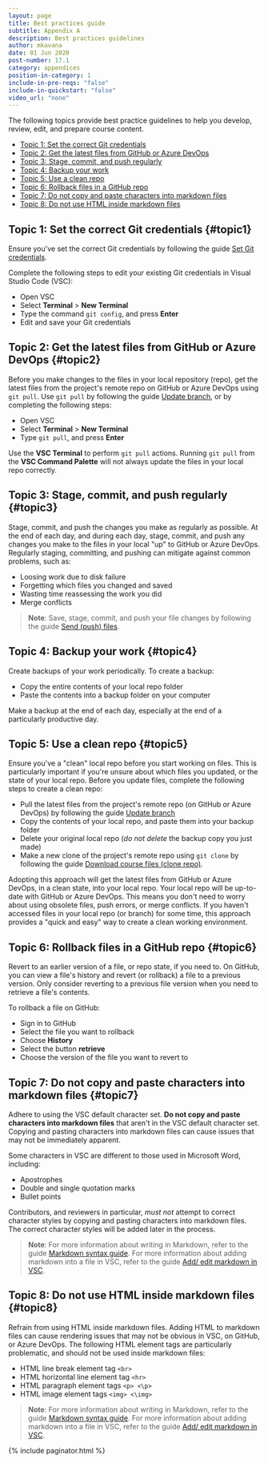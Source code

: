 ```yaml
---
layout: page
title: Best practices guide
subtitle: Appendix A
description: Best practices guidelines
author: mkavana
date: 01 Jun 2020
post-number: 17.1
category: appendices
position-in-category: 1
include-in-pre-reqs: "false"
include-in-quickstart: "false"
video_url: "none"
---
```


The following topics provide best practice guidelines to help you develop, review, edit, and prepare course content.

- [Topic 1: Set the correct Git credentials](#topic1)
- [Topic 2: Get the latest files from GitHub or Azure DevOps](#topic2)
- [Topic 3: Stage, commit, and push regularly](#topic3)
- [Topic 4: Backup your work](#topic4)
- [Topic 5: Use a clean repo](#topic5)
- [Topic 6: Rollback files in a GitHub repo](#topic6)
- [Topic 7: Do not copy and paste characters into markdown files](#topic7)
- [Topic 8: Do not use HTML inside markdown files](#topic8)

## Topic 1: Set the correct Git credentials {#topic1}

Ensure you've set the correct Git credentials by following the guide [Set Git credentials]({{site.baseurl}}/install/set-git-credentials.html).

Complete the following steps to edit your existing Git credentials in Visual Studio Code (VSC):

- Open VSC
- Select **Terminal** > **New Terminal**
- Type the command `git config`, and press **Enter**
- Edit and save your Git credentials

## Topic 2: Get the latest files from GitHub or Azure DevOps {#topic2}

Before you make changes to the files in your local repository (repo), get the latest files from the project's remote repo on GitHub or Azure DevOps using `git pull`. Use `git pull` by following the guide [Update branch]({{site.baseurl}}/branches/pull-updates.html), or by completing the following steps:

- Open VSC
- Select **Terminal** > **New Terminal**
- Type `git pull`, and press **Enter**

Use the **VSC Terminal** to perform `git pull` actions. Running `git pull` from the **VSC Command Palette** will not always update the files in your local repo correctly.

## Topic 3: Stage, commit, and push regularly {#topic3}

Stage, commit, and push the changes you make as regularly as possible. At the end of each day, and during each day, stage, commit, and push any changes you make to the files in your local "up" to GitHub or Azure DevOps. Regularly staging, committing, and pushing can mitigate against common problems, such as:

- Loosing work due to disk failure
- Forgetting which files you changed and saved
- Wasting time reassessing the work you did
- Merge conflicts

> **Note**: Save, stage, commit, and push your file changes by following the guide [Send (push) files]({{site.baseurl}}/branches/push-files.html).
>

## Topic 4: Backup your work {#topic4}

Create backups of your work periodically. To create a backup:

- Copy the entire contents of your local repo folder
- Paste the contents into a backup folder on your computer

Make a backup at the end of each day, especially at the end of a particularly productive day.

## Topic 5: Use a clean repo {#topic5}

Ensure you've a "clean" local repo before you start working on files. This is particularly important if you're unsure about which files you updated, or the state of your local repo. Before you update files, complete the following steps to create a clean repo:

- Pull the latest files from the project's remote repo (on GitHub or Azure DevOps) by following the guide [Update branch]({{site.baseurl}}/branches/pull-updates.html)
- Copy the contents of your local repo, and paste them into your backup folder
- Delete your original local repo (*do not delete* the backup copy you just made)
- Make a new clone of the project's remote repo using `git clone` by following the guide [Download course files (clone repo)]({{site.baseurl}}/download-files/clone-repo.html).

Adopting this approach will get the latest files from GitHub or Azure DevOps, in a clean state, into your local repo. Your local repo will be up-to-date with GitHub or Azure DevOps. This means you don't need to worry about using obsolete files, push errors, or merge conflicts. If you haven't accessed files in your local repo (or branch) for some time, this approach provides a "quick and easy" way to create a clean working environment.

## Topic 6: Rollback files in a GitHub repo {#topic6}

Revert to an earlier version of a file, or repo state, if you need to. On GitHub, you can view a file's history and revert (or rollback) a file to a previous version. Only consider reverting to a previous file version when you need to retrieve a file's contents.

To rollback a file on GitHub:

- Sign in to GitHub
- Select the file you want to rollback
- Choose **History**
- Select the button **retrieve**
- Choose the version of the file you want to revert to

## Topic 7: Do not copy and paste characters into markdown files {#topic7}

Adhere to using the VSC default character set. **Do not copy and paste characters into markdown files** that aren't in the VSC default character set. Copying and pasting characters into markdown files can cause issues that may not be immediately apparent.

Some characters in VSC are different to those used in Microsoft Word, including:

- Apostrophes
- Double and single quotation marks
- Bullet points

Contributors, and reviewers in particular, *must not* attempt to correct character styles by copying and pasting characters into markdown files. The correct character styles will be added later in the process.

> **Note**: For more information about writing in Markdown, refer to the guide [Markdown syntax guide]({{site.baseurl}}/add-content/syntax.html). For more information about adding markdown into a file in VSC, refer to the guide [Add/ edit markdown in VSC]({{site.baseurl}}/add-content/edit-in-vsc.html).
>

## Topic 8: Do not use HTML inside markdown files {#topic8}

Refrain from using HTML inside markdown files. Adding HTML to markdown files can cause rendering issues that may not be obvious in VSC, on GitHub, or Azure DevOps. The following HTML element tags are particularly problematic, and should not be used inside markdown files:

- HTML line break element tag `<br>`
- HTML horizontal line element tag `<hr>`
- HTML paragraph element tags `<p> <\p>`
- HTML image element tags `<img> <\img>`

> **Note**: For more information about writing in Markdown, refer to the guide [Markdown syntax guide]({{site.baseurl}}/add-content/syntax.html). For more information about adding markdown into a file in VSC, refer to the guide [Add/ edit markdown in VSC]({{site.baseurl}}/add-content/edit-in-vsc.html).
>

{% include paginator.html %}
